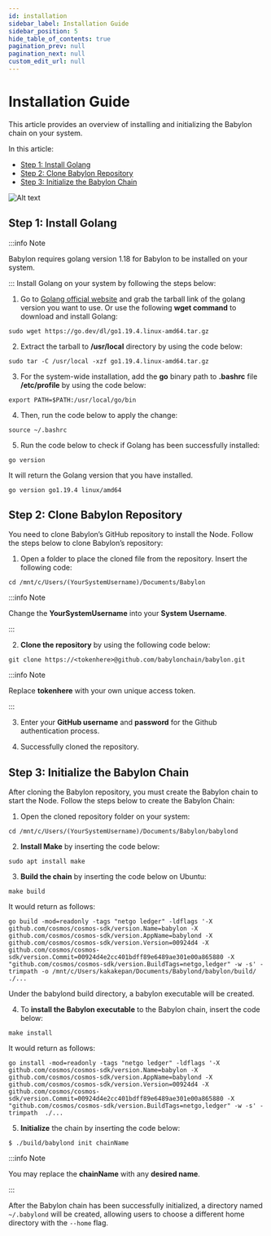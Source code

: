 ```yaml
---
id: installation
sidebar_label: Installation Guide
sidebar_position: 5
hide_table_of_contents: true
pagination_prev: null
pagination_next: null
custom_edit_url: null
---
```


# Installation Guide
This article provides an overview of installing and initializing the Babylon chain on your system.

In this article:
- [Step 1: Install Golang](#step1)
- [Step 2: Clone Babylon Repository](#step2)
- [Step 3: Initialize the Babylon Chain](#step3)

![Alt text](https://drive.google.com/uc?export=view&id=1aBku1Zd33aUIPWp3ox_7Wh59ON1HYzOa)

## Step 1: Install Golang <a id="step1"></a>
:::info Note

Babylon requires golang version 1.18 for Babylon to be installed on your system.

:::
Install Golang on your system by following the steps below:
1. Go to <a href="https://golang.org/dl/">Golang official website</a> and grab the tarball link of the golang version you want to use. Or use the following **wget command** to download and install Golang:
```
sudo wget https://go.dev/dl/go1.19.4.linux-amd64.tar.gz
```
2. Extract the tarball to **/usr/local** directory by using the code below:
```
sudo tar -C /usr/local -xzf go1.19.4.linux-amd64.tar.gz
```
3. For the system-wide installation, add the **go** binary path to **.bashrc** file **/etc/profile** by using the code below:
```
export PATH=$PATH:/usr/local/go/bin
```
4. Then, run the code below to apply the change:
```
source ~/.bashrc
```
5. Run the code below to check if Golang has been successfully installed:
```
go version
```
It will return the Golang version that you have installed.
```
go version go1.19.4 linux/amd64
```
## Step 2: Clone Babylon Repository <a id="step2"></a>
You need to clone Babylon’s GitHub repository to install the Node. Follow the steps below to clone Babylon’s repository:

1. Open a folder to place the cloned file from the repository.  Insert the following code:
```
cd /mnt/c/Users/(YourSystemUsername)/Documents/Babylon
```
:::info Note

Change the **YourSystemUsername** into your **System Username**.

:::

2. **Clone the repository** by using the following code below:
```
git clone https://<tokenhere>@github.com/babylonchain/babylon.git
```
:::info Note

Replace **tokenhere** with your own unique access token.

:::

3. Enter your **GitHub username** and **password** for the Github authentication process.

4. Successfully cloned the repository.

## Step 3: Initialize the Babylon Chain <a id="step3"></a>
After cloning the Babylon repository, you must create the Babylon chain to start the Node. Follow the steps below to create the Babylon Chain:
1. Open the cloned repository folder on your system:
```
cd /mnt/c/Users/(YourSystemUsername)/Documents/Babylon/babylond
```
2. **Install Make** by inserting the code below:
```
sudo apt install make
```
3. **Build the chain** by inserting the code below on Ubuntu:
```
make build
```
It would return as follows:
```
go build -mod=readonly -tags "netgo ledger" -ldflags '-X github.com/cosmos/cosmos-sdk/version.Name=babylon -X github.com/cosmos/cosmos-sdk/version.AppName=babylond -X github.com/cosmos/cosmos-sdk/version.Version=00924d4 -X github.com/cosmos/cosmos-sdk/version.Commit=00924d4e2cc401bdff89e6489ae301e00a865880 -X "github.com/cosmos/cosmos-sdk/version.BuildTags=netgo,ledger" -w -s' -trimpath -o /mnt/c/Users/kakakepan/Documents/Babylond/babylon/build/ ./...
```
Under the babylond build directory, a babylon executable will be created.

4. To **install the Babylon executable** to the Babylon chain, insert the code below:
```
make install
```
It would return as follows:
```
go install -mod=readonly -tags "netgo ledger" -ldflags '-X github.com/cosmos/cosmos-sdk/version.Name=babylon -X github.com/cosmos/cosmos-sdk/version.AppName=babylond -X github.com/cosmos/cosmos-sdk/version.Version=00924d4 -X github.com/cosmos/cosmos-sdk/version.Commit=00924d4e2cc401bdff89e6489ae301e00a865880 -X "github.com/cosmos/cosmos-sdk/version.BuildTags=netgo,ledger" -w -s' -trimpath  ./...
```
5. **Initialize** the chain by inserting the code below:
```
$ ./build/babylond init chainName
```
:::info Note

You may replace the **chainName** with any **desired name**.

:::

After the Babylon chain has been successfully initialized, a directory named `~/.babylond` will be created, allowing users to choose a different home directory with the `--home` flag.